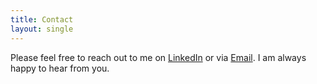 ```yaml
---
title: Contact
layout: single
---
```


Please feel free to reach out to me on [LinkedIn](https://www.linkedin.com/in/mark-adel-8116a8ab/) or via [Email](mailto:mark.adell@outlook.com). I am always happy to hear from you.

<!--
If you need more styling, add the linkedin and email urls in the front matter, create a layouts/contact/single.html file and style it as needed.
 -->
